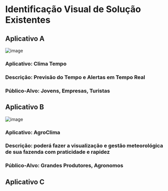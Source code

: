 # Identificação Visual de Solução Existentes
## Aplicativo A
![image](https://github.com/user-attachments/assets/886a2f0e-9065-4b17-84f1-a46eb2bdc1e5)

### **Aplicativo: Clima Tempo**
### **Descrição:  Previsão do Tempo e Alertas em Tempo Real**
### **Público-Alvo: Jovens, Empresas, Turistas**

## Aplicativo B
![image](https://github.com/user-attachments/assets/cc7fff42-d71e-464b-9b89-2de1e9cdabf1)

### **Aplicativo: AgroClima**
### **Descrição: poderá fazer a visualização e gestão meteorológica de sua fazenda com praticidade e rapidez** 
### **Público-Alvo: Grandes Produtores, Agronomos**

## Aplicativo C


